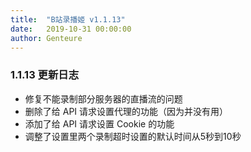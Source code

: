 ```yaml
---
title:  "B站录播姬 v1.1.13"
date:   2019-10-31 00:00:00
author: Genteure
---
```


### 1.1.13 更新日志

- 修复不能录制部分服务器的直播流的问题
- 删除了给 API 请求设置代理的功能（因为并没有用）
- 添加了给 API 请求设置 Cookie 的功能
- 调整了设置里两个录制超时设置的默认时间从5秒到10秒

